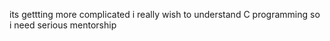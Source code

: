 its gettting more complicated i really wish to understand C programming so i need serious mentorship


